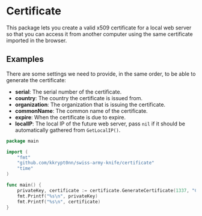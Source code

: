 # Certificate

This package lets you create a valid x509 certificate for a local web server so that you can access it from another computer using the same certificate imported in the browser.

## Examples

There are some settings we need to provide, in the same order, to be able to generate the certificate:
- **serial**: The serial number of the certificate.
- **country**: The country the certificate is issued from.
- **organization**: The organization that is issuing the certificate.
- **commonName**: The common name of the certificate.
- **expire**: When the certificate is due to expire.
- **localIP**: The local IP of the future web server, pass `nil` if it should be automatically gathered from `GetLocalIP()`.

```go
package main

import (
    "fmt"
    "github.com/kkrypt0nn/swiss-army-knife/certificate"
    "time"
)

func main() {
    privateKey, certificate := certificate.GenerateCertificate(1337, "CH", "Krypton", "My Certificate", time.Now().AddDate(7, 7, 7), nil)
    fmt.Printf("%s\n", privateKey)
    fmt.Printf("%s\n", certificate)
}
```
